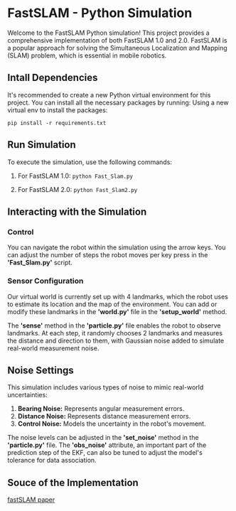 
# FastSLAM - Python Simulation

Welcome to the FastSLAM Python simulation! This project provides a comprehensive implementation of both FastSLAM 1.0 and 2.0. FastSLAM is a popular approach for solving the Simultaneous Localization and Mapping (SLAM) problem, which is essential in mobile robotics.

## Intall Dependencies

It's recommended to create a new Python virtual environment for this project. You can install all the necessary packages by running:
Using a new virtual env to install the packages:

`pip install -r requirements.txt`

## Run Simulation
To execute the simulation, use the following commands:
1. For FastSLAM 1.0:
`python Fast_Slam.py`

2. For FastSLAM 2.0:
`python Fast_Slam2.py`

## Interacting with the Simulation

### Control
You can navigate the robot within the simulation using the arrow keys. You can adjust the number of steps the robot moves per key press in the **'Fast_Slam.py'** script.

### Sensor Configuration
Our virtual world is currently set up with 4 landmarks, which the robot uses to estimate its location and the map of the environment. You can add or modify these landmarks in the **'world.py'** file in the **'setup_world'** method.

The **'sense'** method in the **'particle.py'** file enables the robot to observe landmarks. At each step, it randomly chooses 2 landmarks and measures the distance and direction to them, with Gaussian noise added to simulate real-world measurement noise.

## Noise Settings

This simulation includes various types of noise to mimic real-world uncertainties:

1. **Bearing Noise:** Represents angular measurement errors.
2. **Distance Noise:** Represents distance measurement errors.
3. **Control Noise:** Models the uncertainty in the robot's movement.

The noise levels can be adjusted in the **'set_noise'** method in the **'particle.py'** file. The **'obs_noise'** attribute, an important part of the prediction step of the EKF, can also be tuned to adjust the model's tolerance for data association.

## Souce of the Implementation
[fastSLAM paper](https://www.ri.cmu.edu/pub_files/pub4/montemerlo_michael_2003_1/montemerlo_michael_2003_1.pdf)
